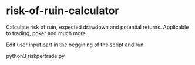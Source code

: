 # risk-of-ruin-calculator
Calculate risk of ruin, expected drawdown and potential returns. Applicable to trading, poker and much more.  

Edit user input part in the beggining of the script and run:

python3 riskpertrade.py
